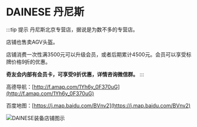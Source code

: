 # DAINESE 丹尼斯

:::tip 提示
丹尼斯北京专营店，据说是为数不多的专营店。

店铺也售卖AGV头盔。

店铺消费一次性满3500元可以升级会员，或者后期累计4500元。会员可以享受标牌价格9折的优惠。

**奇友会内部有会员卡，可享受9折优惠，详情咨询微信群。**
:::

高德导航：[http://f.amap.com/1Yh6y_0F370uG](http://f.amap.com/1Yh6y_0F370uG)

百度地图：[https://j.map.baidu.com/BVnv2](https://j.map.baidu.com/BVnv2)

![DAINESE装备店铺图示](https://gitee.com/zhou/MoYouClubPic/raw/master/20210401160612.png)